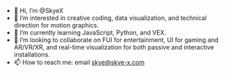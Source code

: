 - 👋 Hi, I’m @SkyeX
- 👀 I’m interested in creative coding, data visualization, and technical direction for motion graphics.
- 🌱 I’m currently learning JavaScript, Python, and VEX.
- 💞️ I’m looking to collaborate on FUI for entertainment, UI for gaming and AR/VR/XR, and real-time visualization for both passive and interactive installations.
- 📫 How to reach me: email skye@skye-x.com

<!---
SkyeX/SkyeX is a ✨ special ✨ repository because its `README.md` (this file) appears on your GitHub profile.
You can click the Preview link to take a look at your changes.
--->
